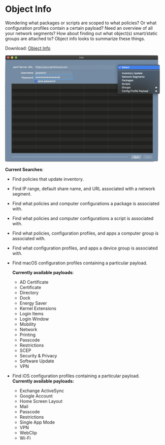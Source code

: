 # Object Info

Wondering what packages or scripts are scoped to what policies?  Or what configuration profiles contain a certain payload?  Need an overview of all your network segments?  How about finding out what object(s) smart/static groups are attached to?  Object info looks to summarize these things.

Download: [Object Info](https://github.com/BIG-RAT/Object-Info/releases/download/Current/Object.Info.zip)

![alt text](./images/ObjectInfo.png "Object Info")

**Current Searches**:

* Find policies that update inventory.
* Find IP range, default share name, and URL associated with a network segment.
* Find what policies and computer configurations a package is associated with.
* Find what policies and computer configurations a script is associated with.
* Find what policies, configuration profiles, and apps a computer group is associated with.
* Find what configuration profiles, and apps a device group is associated with.
* Find macOS configuration profiles containing a particular payload.

	**Currently available payloads**:
	
	* AD Certificate
	* Certificate
	* Directory
	* Dock
	* Energy Saver
	* Kernel Extensions
	* Login Items
	* Login Window
	* Mobility
	* Network
	* Printing
	* Passcode
	* Restrictions
	* SCEP
	* Security & Privacy 
	* Software Update
	* VPN

* Find iOS configuration profiles containing a particular payload.  
	**Currently available payloads:**
	
	* Exchange ActiveSync
	* Google Account
	* Home Screen Layout
	* Mail
	* Passcode
	* Restrictions
	* Single App Mode
	* VPN
	* WebClip
	* Wi-Fi
